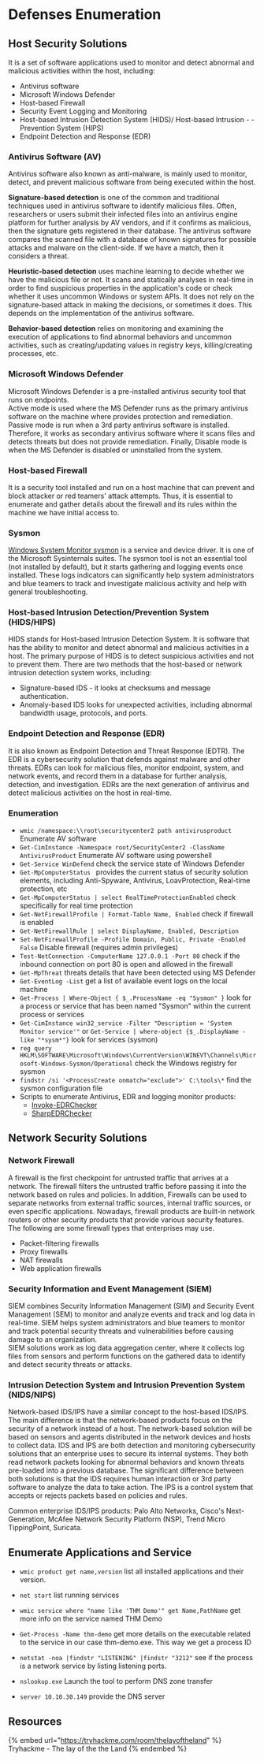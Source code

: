 # Defenses Enumeration

## Host Security Solutions

It is a set of software applications used to monitor and detect abnormal and malicious activities within the host, including:

- Antivirus software
- Microsoft Windows Defender
- Host-based Firewall
- Security Event Logging and Monitoring 
- Host-based Intrusion Detection System (HIDS)/ Host-based Intrusion - - Prevention System (HIPS)
- Endpoint Detection and Response (EDR)

### Antivirus Software (AV)

Antivirus software also known as anti-malware, is mainly used to monitor, detect, and prevent malicious software from being executed within the host.

**Signature-based detection** is one of the common and traditional techniques used in antivirus software to identify malicious files. Often, researchers or users submit their infected files into an antivirus engine platform for further analysis by AV vendors, and if it confirms as malicious, then the signature gets registered in their database. The antivirus software compares the scanned file with a database of known signatures for possible attacks and malware on the client-side. If we have a match, then it considers a threat.

**Heuristic-based detection** uses machine learning to decide whether we have the malicious file or not. It scans and statically analyses in real-time in order to find suspicious properties in the application's code or check whether it uses uncommon Windows or system APIs. It does not rely on the signature-based attack in making the decisions, or sometimes it does. This depends on the implementation of the antivirus software.

**Behavior-based detection** relies on monitoring and examining the execution of applications to find abnormal behaviors and uncommon activities, such as creating/updating values in registry keys, killing/creating processes, etc.

### Microsoft Windows Defender

Microsoft Windows Defender is a pre-installed antivirus security tool that runs on endpoints.  
Active mode is used where the MS Defender runs as the primary antivirus software on the machine where provides protection and remediation. Passive mode is run when a 3rd party antivirus software is installed. Therefore, it works as secondary antivirus software where it scans files and detects threats but does not provide remediation. Finally, Disable mode is when the MS Defender is disabled or uninstalled from the system.

### Host-based Firewall

It is a security tool installed and run on a host machine that can prevent and block attacker or red teamers' attack attempts. Thus, it is essential to enumerate and gather details about the firewall and its rules within the machine we have initial access to.  

### Sysmon

[Windows System Monitor sysmon](https://docs.microsoft.com/en-us/sysinternals/downloads/sysmon) is a service and device driver. It is one of the Microsoft Sysinternals suites. The sysmon tool is not an essential tool (not installed by default), but it starts gathering and logging events once installed. These logs indicators can significantly help system administrators and blue teamers to track and investigate malicious activity and help with general troubleshooting.

### Host-based Intrusion Detection/Prevention System (HIDS/HIPS)

HIDS stands for Host-based Intrusion Detection System. It is software that has the ability to monitor and detect abnormal and malicious activities in a host. The primary purpose of HIDS is to detect suspicious activities and not to prevent them. There are two methods that the host-based or network intrusion detection system works, including:

- Signature-based IDS - it looks at checksums and message authentication.
- Anomaly-based IDS looks for unexpected activities, including abnormal bandwidth usage, protocols, and ports.

### Endpoint Detection and Response (EDR)

It is also known as Endpoint Detection and Threat Response (EDTR). The EDR is a cybersecurity solution that defends against malware and other threats. EDRs can look for malicious files, monitor endpoint, system, and network events, and record them in a database for further analysis, detection, and investigation. EDRs are the next generation of antivirus and detect malicious activities on the host in real-time.

### Enumeration

- `wmic /namespace:\\root\securitycenter2 path antivirusproduct` Enumerate AV software
- `Get-CimInstance -Namespace root/SecurityCenter2 -ClassName AntivirusProduct` Enumerate AV software using powershell
- `Get-Service WinDefend` check the service state of Windows Defender
- `Get-MpComputerStatus ` provides the current status of security solution elements, including Anti-Spyware, Antivirus, LoavProtection, Real-time protection, etc
- `Get-MpComputerStatus | select RealTimeProtectionEnabled` check specifically for real time protection
- `Get-NetFirewallProfile | Format-Table Name, Enabled` check if firewall is enabled
- `Get-NetFirewallRule | select DisplayName, Enabled, Description`
- `Set-NetFirewallProfile -Profile Domain, Public, Private -Enabled False` Disable firewall (requires admin privileges)
- `Test-NetConnection -ComputerName 127.0.0.1 -Port 80` check if the inbound connection on port 80 is open and allowed in the firewall
- `Get-MpThreat` threats details that have been detected using MS Defender
- `Get-EventLog -List` get a list of available event logs on the local machine
- `Get-Process | Where-Object { $_.ProcessName -eq "Sysmon" }` look for a process or service that has been named "Sysmon" within the current process or services
- `Get-CimInstance win32_service -Filter "Description = 'System Monitor service'"` or `Get-Service | where-object {$_.DisplayName -like "*sysm*"}` look for services (sysmon)
- `reg query HKLM\SOFTWARE\Microsoft\Windows\CurrentVersion\WINEVT\Channels\Microsoft-Windows-Sysmon/Operational` check the Windows registry for sysmon
- `findstr /si '<ProcessCreate onmatch="exclude">' C:\tools\*` find the sysmon configuration file
- Scripts to enumerate Antivirus, EDR and logging monitor products:
  - [Invoke-EDRChecker](https://github.com/PwnDexter/Invoke-EDRChecker)
  - [SharpEDRChecker](https://github.com/PwnDexter/SharpEDRChecker)

## Network Security Solutions

### Network Firewall

A firewall is the first checkpoint for untrusted traffic that arrives at a network. The firewall filters the untrusted traffic before passing it into the network based on rules and policies. In addition, Firewalls can be used to separate networks from external traffic sources, internal traffic sources, or even specific applications. Nowadays, firewall products are built-in network routers or other security products that provide various security features. The following are some firewall types that enterprises may use.

- Packet-filtering firewalls
- Proxy firewalls
- NAT firewalls
- Web application firewalls

### Security Information and Event Management (SIEM)

SIEM combines Security Information Management (SIM) and Security Event Management (SEM) to monitor and analyze events and track and log data in real-time. SIEM helps system administrators and blue teamers to monitor and track potential security threats and vulnerabilities before causing damage to an organization.  
SIEM solutions work as log data aggregation center, where it collects log files from sensors and perform functions on the gathered data to identify and detect security threats or attacks.

### Intrusion Detection System and Intrusion Prevention System (NIDS/NIPS)

Network-based IDS/IPS have a similar concept to the host-based IDS/IPS. The main difference is that the network-based products focus on the security of a network instead of a host. The network-based solution will be based on sensors and agents distributed in the network devices and hosts to collect data. IDS and IPS are both detection and monitoring cybersecurity solutions that an enterprise uses to secure its internal systems. They both read network packets looking for abnormal behaviors and known threats pre-loaded into a previous database. The significant difference between both solutions is that the IDS requires human interaction or 3rd party software to analyze the data to take action. The IPS is a control system that accepts or rejects packets based on policies and rules.  

Common enterprise IDS/IPS products: Palo Alto Networks, Cisco's Next-Generation, McAfee Network Security Platform (NSP), Trend Micro TippingPoint, Suricata.

## Enumerate Applications and Service

- `wmic product get name,version` list all installed applications and their version.
- `net start` list running services
- `wmic service where "name like 'THM Demo'" get Name,PathName` get more info on the service named THM Demo
- `Get-Process -Name thm-demo` get more details on the executable related to the service in our case thm-demo.exe. This way we get a process ID
- `netstat -noa |findstr "LISTENING" |findstr "3212"` see if the process is a network service by listing listening ports.

- `nslookup.exe` Launch the tool to perform DNS zone transfer
- `server 10.10.30.149` provide the DNS server

## Resources

{% embed url="https://tryhackme.com/room/thelayoftheland" %} Tryhackme - The lay of the the Land {% endembed %}  
